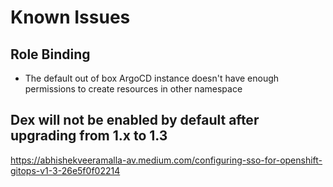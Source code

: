 # Known Issues

## Role Binding

* The default out of box ArgoCD instance doesn't have enough permissions to create resources in other namespace

## Dex will not be enabled by default after upgrading from 1.x to 1.3

<https://abhishekveeramalla-av.medium.com/configuring-sso-for-openshift-gitops-v1-3-26e5f0f02214>
